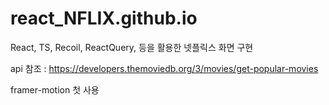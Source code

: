 # react_NFLIX.github.io

React, TS, Recoil, ReactQuery, 등을 활용한 넷플릭스 화면 구현

api 참조 : https://developers.themoviedb.org/3/movies/get-popular-movies

framer-motion 첫 사용
